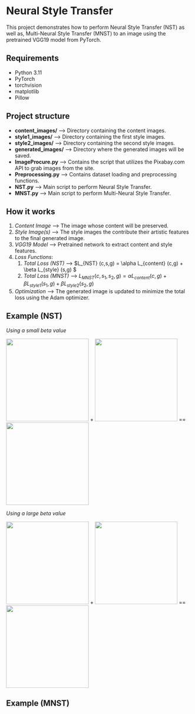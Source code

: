 # Neural Style Transfer

This project demonstrates how to perform Neural Style Transfer (NST) as well as, Multi-Neural Style Transfer (MNST) to an image using the pretrained VGG19 model from PyTorch.

## Requirements
* Python 3.11
* PyTorch
* torchvision
* matplotlib
* Pillow

## Project structure
* **content_images/** --> Directory containing the content images.
* **style1_images/** --> Directory containing the first style images.
* **style2_images/** --> Directory containing the second style images.
* **generated_images/** --> Directory where the generated images will be saved.
* **ImageProcure.py** --> Contains the script that utilizes the Pixabay.com API to grab images from the site.
* **Preprocessing.py** --> Contains dataset loading and preprocessing functions.
* **NST.py** --> Main script to perform Neural Style Transfer.
* **MNST.py** --> Main script to perform Multi-Neural Style Transfer.

## How it works
1. *Content Image* --> The image whose content will be preserved.
2. *Style Image(s)* --> The style images the contribute their artistic features to the final generated image.
3. *VGG19 Model* --> Pretrained network to extract content and style features.
4. *Loss Functions*:
   1. *Total Loss (NST)* --> $L_{NST} (c,s,g) = \alpha L_{content} (c,g) + \beta L_{style} (s,g) $
   2. *Total Loss (MNST)* --> $L_{MNST} (c,s_{1},s_{2},g) = \alpha L_{content} (c,g) + \beta L_{style1} (s_{1},g) + \beta L_{style2} (s_{2},g)$
5. *Optimization* --> The generated image is updated to minimize the total loss using the Adam optimizer.

## Example (NST)
*Using a small beta value*

<img src="https://github.com/user-attachments/assets/cbe05433-8eb6-4edb-9007-80e541d61f32" width="224" height="224"> + <img src="https://github.com/user-attachments/assets/48c88198-0236-4278-b0bf-91530786eb6c" width="224" height="224"> == <img src="https://github.com/user-attachments/assets/170d8964-de5b-46a4-9bfa-04184caa87e0" width="224" height="224">

*Using a large beta value*

<img src="https://github.com/user-attachments/assets/cbe05433-8eb6-4edb-9007-80e541d61f32" width="224" height="224"> + <img src="https://github.com/user-attachments/assets/48c88198-0236-4278-b0bf-91530786eb6c" width="224" height="224"> == <img src="https://github.com/user-attachments/assets/f4c90302-0095-4879-9e5f-a1abcd23faba" width="224" height="224">

## Example (MNST)


